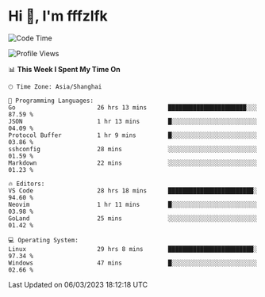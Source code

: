 # Hi 👋, I'm fffzlfk

<!--START_SECTION:waka-->
![Code Time](http://img.shields.io/badge/Code%20Time-84%20hrs%2058%20mins-blue)

![Profile Views](http://img.shields.io/badge/Profile%20Views-0-blue)

📊 **This Week I Spent My Time On** 

```text
🕑︎ Time Zone: Asia/Shanghai

💬 Programming Languages: 
Go                       26 hrs 13 mins      ██████████████████████░░░   87.59 % 
JSON                     1 hr 13 mins        █░░░░░░░░░░░░░░░░░░░░░░░░   04.09 % 
Protocol Buffer          1 hr 9 mins         █░░░░░░░░░░░░░░░░░░░░░░░░   03.86 % 
sshconfig                28 mins             ░░░░░░░░░░░░░░░░░░░░░░░░░   01.59 % 
Markdown                 22 mins             ░░░░░░░░░░░░░░░░░░░░░░░░░   01.23 % 

🔥 Editors: 
VS Code                  28 hrs 18 mins      ████████████████████████░   94.60 % 
Neovim                   1 hr 11 mins        █░░░░░░░░░░░░░░░░░░░░░░░░   03.98 % 
GoLand                   25 mins             ░░░░░░░░░░░░░░░░░░░░░░░░░   01.42 % 

💻 Operating System: 
Linux                    29 hrs 8 mins       ████████████████████████░   97.34 % 
Windows                  47 mins             █░░░░░░░░░░░░░░░░░░░░░░░░   02.66 % 
```


 Last Updated on 06/03/2023 18:12:18 UTC
<!--END_SECTION:waka-->
